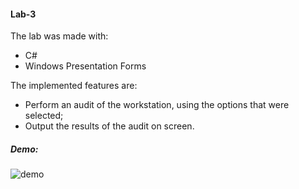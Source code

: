 #### Lab-3

The lab was made with:

- C#
- Windows Presentation Forms

The implemented features are:

- Perform an audit of the workstation, using the options that were selected;
- Output the results of the audit on screen.


##### Demo:

![demo](https://github.com/PuscasDumitru/FAF.CS16.1-Cryptography-and-Cybersecurity-LABS/blob/main/LAB_3/lab3.gif)

